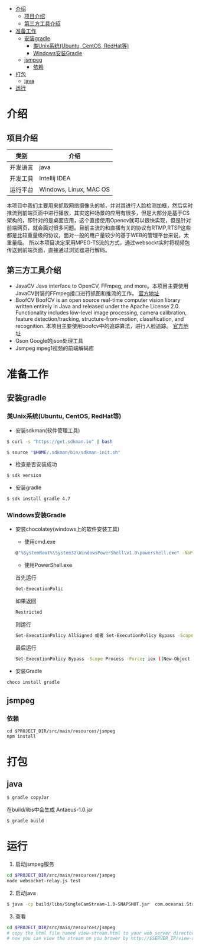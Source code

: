 <!-- TOC -->

- [介绍](#介绍)
    - [项目介绍](#项目介绍)
    - [第三方工具介绍](#第三方工具介绍)
- [准备工作](#准备工作)
    - [安装gradle](#安装gradle)
        - [类Unix系统(Ubuntu, CentOS, RedHat等)](#类unix系统ubuntu-centos-redhat等)
        - [Windows安装Gradle](#windows安装gradle)
    - [jsmpeg](#jsmpeg)
        - [依赖](#依赖)
- [打包](#打包)
    - [java](#java)
- [运行](#运行)

<!-- /TOC -->

# 介绍
## 项目介绍
类别 | 介绍
-- |-- 
开发语言 | java
开发工具 | Intellij IDEA
运行平台 | Windows, Linux, MAC OS

本项目中我们主要用来抓取网络摄像头的帧，并对其进行人脸检测加框，然后实时推流到前端页面中进行播放，其实这种场景的应用有很多，但是大部分是基于CS架构的，即针对的是桌面应用，这个直接使用Opencv就可以很快实现，但是针对前端网页，就会面对很多问题。目前主流的和直播有关的协议有RTMP,RTSP这些都是比较重量级的协议，面对一般的用户量较少的基于WEB的管理平台来说，太重量级。
所以本项目决定采用MPEG-TS流的方式，通过websockt实时将视频包传送到前端页面，直接通过浏览器进行解码。

## 第三方工具介绍
* JavaCV
Java interface to OpenCV, FFmpeg, and more。本项目主要使用JavaCV封装的FFmpeg接口进行抓图和推流的工作。
[官方地址](https://github.com/bytedeco/javacv)
* BoofCV
BoofCV is an open source real-time computer vision library written entirely in Java and released under the Apache License 2.0. Functionality includes low-level image processing, camera calibration, feature detection/tracking, structure-from-motion, classification, and recognition.
本项目主要使用boofcv中的追踪算法，进行人脸追踪。
[官方地址](https://github.com/lessthanoptimal/BoofCV)
* Gson
Google的json处理工具
* Jsmpeg
mpeg1视频的前端解码库
# 准备工作
## 安装gradle
### 类Unix系统(Ubuntu, CentOS, RedHat等)
* 安装sdkman(软件管理工具)

```bash
$ curl -s "https://get.sdkman.io" | bash
```
```bash
$ source "$HOME/.sdkman/bin/sdkman-init.sh"
```

* 检查是否安装成功

```bash
$ sdk version
```
* 安装gradle

```bash
$ sdk install gradle 4.7
```

### Windows安装Gradle

* 安装chocolatey(windows上的软件安装工具)

    * 使用cmd.exe 
    
    ```bash 
    @"%SystemRoot%\System32\WindowsPowerShell\v1.0\powershell.exe" -NoProfile -InputFormat None -ExecutionPolicy Bypass -Command "iex ((New-Object System.Net.WebClient).DownloadString('https://chocolatey.org/install.ps1'))" && SET "PATH=%PATH%;%ALLUSERSPROFILE%\chocolatey\bin"
    ```
    * 使用PowerShell.exe 
    
    首先运行
    ```bash
    Get-ExecutionPolic
    ```
    如果返回
    ```bash
    Restricted
    ```
    则运行
    ```bash
    Set-ExecutionPolicy AllSigned 或者 Set-ExecutionPolicy Bypass -Scope Process
    ```
    最后运行
    ```bash
    Set-ExecutionPolicy Bypass -Scope Process -Force; iex ((New-Object System.Net.WebClient).DownloadString('https://chocolatey.org/install.ps1'))
    ```
* 安装Gradle
```bash
choco install gradle
```  

## jsmpeg
### 依赖
```shell
cd $PROJECT_DIR/src/main/resources/jsmpeg
npm install
```

# 打包
## java
```bash
$ gradle copyJar
```
在build/libs中会生成 Antaeus-1.0.jar

```bash
$ gradle build
```

# 运行
1. 启动jsmpeg服务
```bash
cd $PROJECT_DIR/src/main/resources/jsmpeg
node websocket-relay.js test
```

2. 启动java
```bash
$ java -cp build/libs/SingleCamStream-1.0-SNAPSHOT.jar  com.oceanai.StreamOriginMain $RTSP_URL http://localhost/test
```

3. 查看
```bash
cd $PROJECT_DIR/src/main/resources/jsmpeg
# copy the html file named view-stream.html to your web server directory, for example, apache2 would be '/var/www/html/'
# now you can view the stream on you brower by http://$SERVER_IP/view-stream.html
```